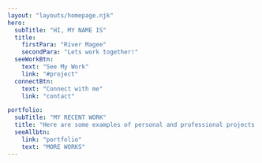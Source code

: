 ```yaml
---
layout: "layouts/homepage.njk"
hero:
  subTitle: "HI, MY NAME IS"
  title:
    firstPara: "River Magee"
    secondPara: "Lets work together!"
  seeWorkBtn:
    text: "See My Work"
    link: "#project"
  connectBtn: 
    text: "Connect with me"
    link: "contact"

portfolio:
  subTitle: "MY RECENT WORK"
  title: "Here are some examples of personal and professional projects I have worked on / collaborated with."
  seeAllbtn:
    link: "portfolio"
    text: "MORE WORKS"
---
```

